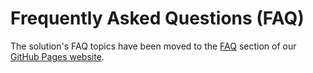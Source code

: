 # Frequently Asked Questions (FAQ)

The solution's FAQ topics have been moved to the [FAQ](https://awslabs.github.io/landing-zone-accelerator-on-aws/latest/faq) section of our [GitHub Pages website](https://awslabs.github.io/landing-zone-accelerator-on-aws). 
